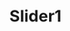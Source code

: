 ---
title: Slider1
widget: slider
weight: 30
active: true
headless: true

design:
  # Slide height is automatic unless you force a specific height (e.g. '400px')
  slide_height: '700px'
  is_fullscreen: false
  # Automatically transition through slides?
  loop: true
  # Duration of transition between slides (in ms)
  interval: 4000

content:
  slides:
    - title: 
      content: 
      align: center
      background:
        position: right
        color: '#666'
        brightness: 1
        media: group-name-1.jpeg
    - title: Innovation Program of Genomics & Disease Resistance Improvement
      content: 
      align: center
      background:
        position: right
        color: '#666'
        brightness: 0.7
        media: group-mem-2.jpeg
    - title: Field Experiment Station 
      content: 
      align: center
      background:
        position: center
        color: '#555'
        brightness: 0.7
        media: experimental-base-1.jpeg
    - title: Field Experiment Station 
      content: 
      align: center
      background:
        position: center
        color: '#555'
        brightness: 0.7
        media: experimental-base-2.jpeg
    - title: High Performance Computing Server
      content: 
      align: center
      background:
        position: center
        color: '#333'
        brightness: 0.5
        media: hpc-server-2.jpeg
    - title: Seminar Room
      content: 
      align: center
      background:
        position: center
        color: '#333'
        brightness: 0.5
        media: meeting-room.jpeg
    - title:  First *Brassica napus* Darmor-*bzh* Reference Genome
      content: 
      align: center
      background:
        position: center
        color: '#333'
        brightness: 0.5
        media: darmor-genome.png
    - title: Asymmetrical Evolution of Polyploid Genomes
      content: 
      align: center
      background:
        position: center
        color: '#333'
        brightness: 0.5
        media: asymmetrical-evolution-1.png
    - title: Green and Efficient Control of *Brassica napus* Diseases
      content: 
      align: center
      background:
        position: center
        color: '#333'
        brightness: 0.5
        media: disease-control.png
#      link:
#        icon: graduation-cap
#        icon_pack: fas
#        text: Join Us
#        url: ../contact/
---